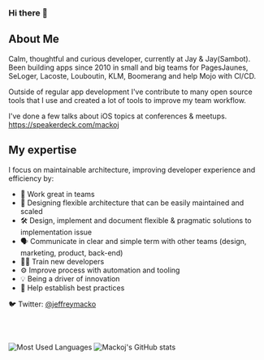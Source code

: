 ### Hi there 👋


## About Me

Calm, thoughtful and curious developer, currently at Jay & Jay(Sambot). Been building apps since 2010 in small and big teams for PagesJaunes, SeLoger, Lacoste, Louboutin, KLM, Boomerang and help Mojo with CI/CD.

Outside of regular app development I've contribute to many open source tools that I use and created a lot of tools to improve my team workflow.

I've done a few talks about iOS topics at conferences & meetups. https://speakerdeck.com/mackoj

## My expertise

I focus on maintainable architecture, improving developer experience and efficiency by:
- 👥 Work great in teams
- 🤔 Designing flexible architecture that can be easily maintained and scaled
- 🛠️ Design, implement and document flexible & pragmatic solutions to implementation issue
- 🗣 Communicate in clear and simple term with other teams (design, marketing, product, back-end)
- 🧑‍💻 Train new developers
- ⚙️ Improve process with automation and tooling
- 💡 Being a driver of innovation
- 👥 Help establish best practices

🐦 Twitter: [@jeffreymacko](https://twitter.com/jeffreymacko)

<br/>
<br/>

![Most Used Languages](https://github-readme-stats.vercel.app/api/top-langs?username=mackoj&show_icons=true&locale=en&layout=compact&count_private=true)
![Mackoj's GitHub stats](https://github-readme-stats.vercel.app/api?username=mackoj&theme=default&show_icons=true&count_private=true)
